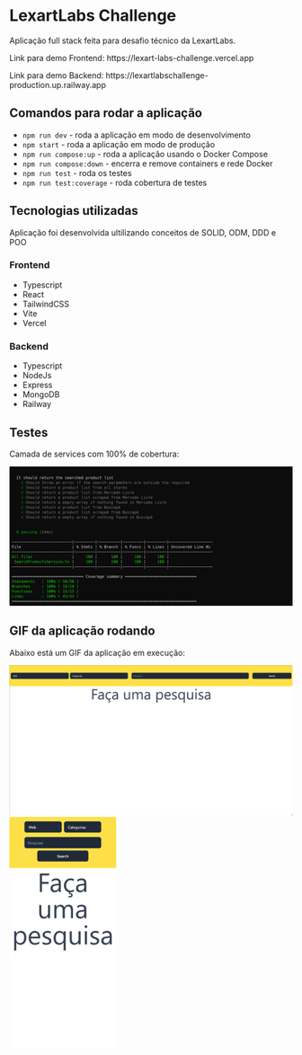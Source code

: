 # LexartLabs Challenge

<p>Aplicação full stack feita para desafio técnico da LexartLabs.</p>
<p>Link para demo Frontend: https://lexart-labs-challenge.vercel.app</p>
<p>Link para demo Backend: https://lexartlabschallenge-production.up.railway.app</p>

<h2>Comandos para rodar a aplicação</h2>
<ul>
    <li><code>npm run dev</code> - roda a aplicação em modo de desenvolvimento</li>
    <li><code>npm start</code> - roda a aplicação em modo de produção</li>
    <li><code>npm run compose:up</code> - roda a aplicação usando o Docker Compose</li>
    <li><code>npm run compose:down</code> - encerra e remove containers e rede Docker</li>
    <li><code>npm run test</code> - roda os testes</li>
    <li><code>npm run test:coverage</code> - roda cobertura de testes</li>
</ul>

<h2>Tecnologias utilizadas</h2>

<p>Aplicação foi desenvolvida ultilizando conceitos de SOLID, ODM, DDD e POO</p>

<h3>Frontend</h3>
<ul>
    <li>Typescript</li>
    <li>React</li>
    <li>TailwindCSS</li>
    <li>Vite</li>
    <li>Vercel</li>
</ul>

<h3>Backend</h3>
<ul>
    <li>Typescript</li>
    <li>NodeJs</li>
    <li>Express</li>
    <li>MongoDB</li>
    <li>Railway</li>
</ul>

<h2>Testes</h2>
<p>Camada de services com 100% de cobertura:</p>
<img src="/img/ServicesTestCoverage.png" alt="print da cobertura de testes">

<h2>GIF da aplicação rodando</h2>
<p>Abaixo está um GIF da aplicação em execução:</p>
<div style="float: left">
    <img src="/img/desktop.gif" alt="GIF da aplicação rodando" width=780>
    <img src="/img/mobile.gif" alt="GIF da aplicação rodando" width=190>
</div>
